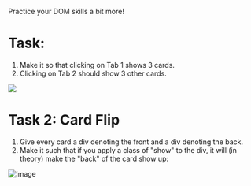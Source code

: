 Practice your DOM skills a bit more!

# Task:


1. Make it so that clicking on Tab 1 shows 3 cards.
2. Clicking on Tab 2 should show 3 other cards.
<img src="https://git.generalassemb.ly/sei-toronto/sei-40/blob/main/w10/d3/tabs-lab/tabs-lab.gif?raw=true">


# Task 2: Card Flip


1. Give every card a div denoting the front and a div denoting the back. 
2. Make it such that if you apply a class of "show" to the div, it will (in theory) make the "back" of the card show up:

![image](https://user-images.githubusercontent.com/24878576/126523436-5386234a-3878-4034-8150-db27473fbcbf.png)
